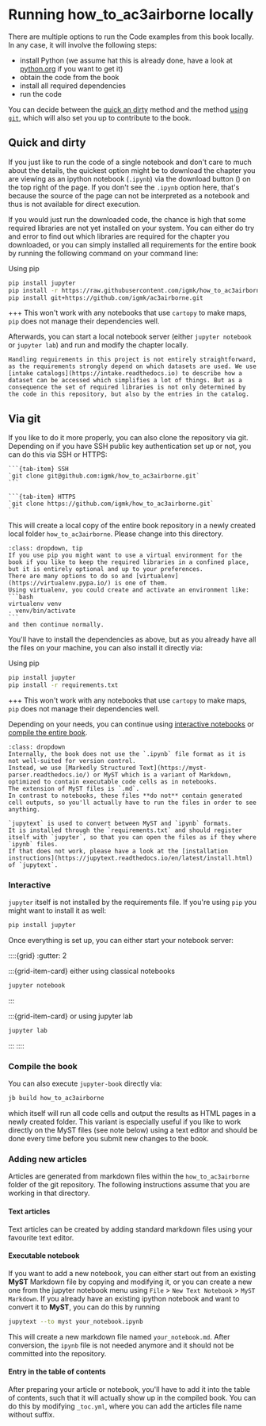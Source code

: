 # Running how_to_ac3airborne locally

There are multiple options to run the Code examples from this book locally.
In any case, it will involve the following steps:
* install Python (we assume hat this is already done, have a look at [python.org](https://python.org) if you want to get it)
* obtain the code from the book
* install all required dependencies
* run the code

You can decide between the [quick an dirty](#quick-and-dirty) method and the method [using `git`](#via-git), which will also set you up to contribute to the book.

## Quick and dirty
If you just like to run the code of a single notebook and don't care to much about the details, the quickest option might be to download the chapter you are viewing as an ipython notebook (`.ipynb`) via the download button (<i class="fas fa-download"></i>) on the top right of the page. If you don't see the `.ipynb` option here, that's because the source of the page can not be interpreted as a notebook and thus is not available for direct execution.

If you would just run the downloaded code, the chance is high that some required libraries are not yet installed on your system. You can either do try and error to find out which libraries are required for the chapter you downloaded, or you can simply installed all requirements for the entire book by running the following command on your command line:

Using pip

```bash
pip install jupyter
pip install -r https://raw.githubusercontent.com/igmk/how_to_ac3airborne/main/requirements.txt
pip install git+https://github.com/igmk/ac3airborne.git
```
+++
This won't work with any notebooks that use `cartopy` to make maps,  `pip` does not manage
their dependencies well.

Afterwards, you can start a local notebook server (either `jupyter notebook` or `jupyter lab`) and run and modify the chapter locally.

```{note}
Handling requirements in this project is not entirely straightforward, as the requirements strongly depend on which datasets are used. We use [intake catalogs](https://intake.readthedocs.io) to describe how a dataset can be accessed which simplifies a lot of things. But as a consequence the set of required libraries is not only determined by the code in this repository, but also by the entries in the catalog.
```

## Via git

If you like to do it more properly, you can also clone the repository via git. Depending on if you have SSH public key authentication set up or not, you can do this via SSH or HTTPS:

````{tab-set}
```{tab-item} SSH
`git clone git@github.com:igmk/how_to_ac3airborne.git`
```

```{tab-item} HTTPS
`git clone https://github.com/igmk/how_to_ac3airborne.git`
```
````

This will create a local copy of the entire book repository in a newly created local folder `how_to_ac3airborne`.
Please change into this directory.

````{admonition} Maybe use a virtual environment
:class: dropdown, tip
If you use pip you might want to use a virtual environment for the book if you like to keep the required libraries in a confined place, but it is entirely optional and up to your preferences.
There are many options to do so and [virtualenv](https://virtualenv.pypa.io/) is one of them.
Using virtualenv, you could create and activate an environment like:
```bash
virtualenv venv
. venv/bin/activate
```
and then continue normally.
````
You'll have to install the dependencies as above, but as you already have all the files on your machine, you can also install it directly via:


Using pip
```bash
pip install jupyter
pip install -r requirements.txt
```
+++
This won't work with any notebooks that use `cartopy` to make maps,  `pip` does not manage
their dependencies well.

Depending on your needs, you can continue using [interactive notebooks](#interactive) or [compile the entire book](#compile-the-book).

```{admonition} About MyST notebooks
:class: dropdown
Internally, the book does not use the `.ipynb` file format as it is not well-suited for version control.
Instead, we use [Markedly Structured Text](https://myst-parser.readthedocs.io/) or MyST which is a variant of Markdown, optimized to contain executable code cells as in notebooks.
The extension of MyST files is `.md`.
In contrast to notebooks, these files **do not** contain generated cell outputs, so you'll actually have to run the files in order to see anything.

`jupytext` is used to convert between MyST and `ipynb` formats.
It is installed through the `requirements.txt` and should register itself with `jupyter`, so that you can open the files as if they where `ipynb` files.
If that does not work, please have a look at the [installation instructions](https://jupytext.readthedocs.io/en/latest/install.html) of `jupytext`.
```

### Interactive
`jupyter` itself is not installed by the requirements file. If you're using `pip` you might want to install it as well:

```bash
pip install jupyter
```

Once everything is set up, you can either start your notebook server:

::::{grid}
:gutter: 2

:::{grid-item-card} either using classical notebooks
```bash
jupyter notebook
```
:::

:::{grid-item-card} or using jupyter lab
```bash
jupyter lab
```
:::
::::

### Compile the book
You can also execute `jupyter-book` directly via:
```bash
jb build how_to_ac3airborne
```
which itself will run all code cells and output the results as HTML pages in a newly created folder.
This variant is especially useful if you like to work directly on the MyST files (see note below) using a text editor and should be done every time before you submit new changes to the book.

### Adding new articles
Articles are generated from markdown files within the `how_to_ac3airborne` folder of the git repository.
The following instructions assume that you are working in that directory.

#### Text articles
Text articles can be created by adding standard markdown files using your favourite text editor.

#### Executable notebook
If you want to add a new notebook, you can either start out from an existing **MyST** Markdown file by copying and modifying it, or you can create a new one from the jupyter notebook menu using `File` > `New Text Notebook` > `MyST Markdown`.
If you already have an existing ipython notebook and want to convert it to **MyST**, you can do this by running
```bash
jupytext --to myst your_notebook.ipynb
```
This will create a new markdown file named `your_notebook.md`.
After conversion, the `ipynb` file is not needed anymore and it should not be committed into the repository.

#### Entry in the table of contents
After preparing your article or notebook, you'll have to add it into the table of contents, such that it will actually show up in the compiled book.
You can do this by modifying `_toc.yml`, where you can add the articles file name without suffix.
